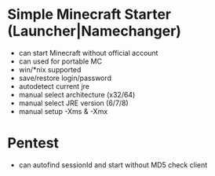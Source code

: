 Simple Minecraft Starter (Launcher|Namechanger)
=========

 * can start Minecraft without official account
 * can used for portable MC
 * win/*nix supported
 * save/restore login/password
 * autodetect current jre
 * manual select architecture (x32/64)
 * manual select JRE version (6/7/8)
 * manual setup -Xms & -Xmx

Pentest
=========
 * can autofind sessionId and start without MD5 check client